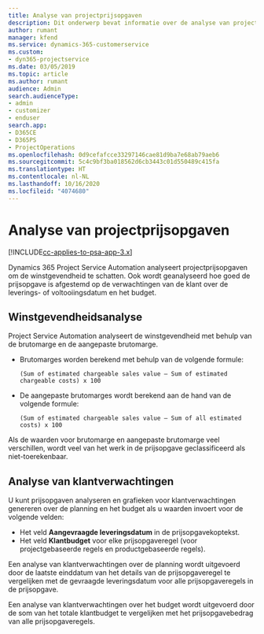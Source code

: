 ```yaml
---
title: Analyse van projectprijsopgaven
description: Dit onderwerp bevat informatie over de analyse van projectprijsopgaven.
author: rumant
manager: kfend
ms.service: dynamics-365-customerservice
ms.custom:
- dyn365-projectservice
ms.date: 03/05/2019
ms.topic: article
ms.author: rumant
audience: Admin
search.audienceType:
- admin
- customizer
- enduser
search.app:
- D365CE
- D365PS
- ProjectOperations
ms.openlocfilehash: 0d9cefafcce33297146cae81d9ba7e68ab79aeb6
ms.sourcegitcommit: 5c4c9bf3ba018562d6cb3443c01d550489c415fa
ms.translationtype: HT
ms.contentlocale: nl-NL
ms.lasthandoff: 10/16/2020
ms.locfileid: "4074680"
---
```

# <a name="analysis-of-project-quotes"></a>Analyse van projectprijsopgaven

[!INCLUDE[cc-applies-to-psa-app-3.x](../includes/cc-applies-to-psa-app-3x.md)]

Dynamics 365 Project Service Automation analyseert projectprijsopgaven om de winstgevendheid te schatten. Ook wordt geanalyseerd hoe goed de prijsopgave is afgestemd op de verwachtingen van de klant over de leverings- of voltooiingsdatum en het budget.

## <a name="profitability-analysis"></a>Winstgevendheidsanalyse

Project Service Automation analyseert de winstgevendheid met behulp van de brutomarge en de aangepaste brutomarge.

- Brutomarges worden berekend met behulp van de volgende formule:

  `
    (Sum of estimated chargeable sales value – Sum of estimated chargeable costs) x 100
  `
- De aangepaste brutomarges wordt berekend aan de hand van de volgende formule:

  `
    (Sum of estimated chargeable sales value – Sum of all estimated costs) x 100
  `

Als de waarden voor brutomarge en aangepaste brutomarge veel verschillen, wordt veel van het werk in de prijsopgave geclassificeerd als niet-toerekenbaar.

## <a name="analysis-of-customer-expectations"></a>Analyse van klantverwachtingen

U kunt prijsopgaven analyseren en grafieken voor klantverwachtingen genereren over de planning en het budget als u waarden invoert voor de volgende velden:

- Het veld **Aangevraagde leveringsdatum** in de prijsopgavekoptekst.
- Het veld **Klantbudget** voor elke prijsopgaveregel (voor projectgebaseerde regels en productgebaseerde regels).

Een analyse van klantverwachtingen over de planning wordt uitgevoerd door de laatste einddatum van het details van de prijsopgaveregel te vergelijken met de gevraagde leveringsdatum voor alle prijsopgaveregels in de prijsopgave.

Een analyse van klantverwachtingen over het budget wordt uitgevoerd door de som van het totale klantbudget te vergelijken met het prijsopgavebedrag van alle prijsopgaveregels.
